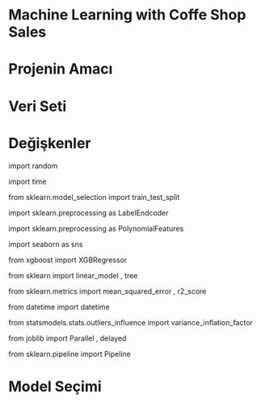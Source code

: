 
# Machine Learning with Coffe Shop Sales           
  
# Projenin Amacı

# Veri Seti






# Değişkenler

import random

import time

from sklearn.model_selection import train_test_split

import sklearn.preprocessing as LabelEndcoder 

import sklearn.preprocessing as PolynomialFeatures

import seaborn as sns

from xgboost import XGBRegressor

from sklearn import linear_model , tree

from sklearn.metrics import mean_squared_error , r2_score

from datetime import datetime 

from statsmodels.stats.outliers_influence import variance_inflation_factor

from joblib import Parallel , delayed

from sklearn.pipeline import Pipeline



# Model Seçimi









